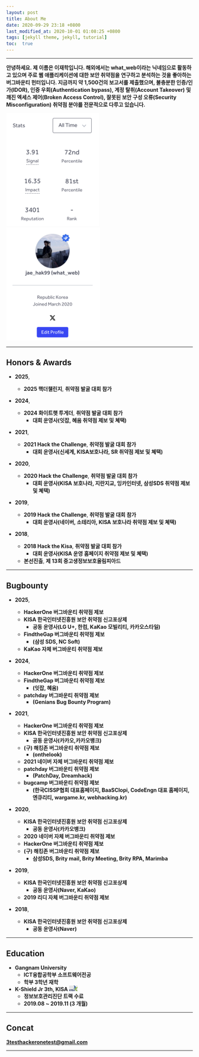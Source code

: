 ```yaml
---
layout: post
title: About Me
date: 2020-09-29 23:18 +0800
last_modified_at: 2020-10-01 01:08:25 +0800
tags: [jekyll theme, jekyll, tutorial]
toc:  true
---
```


---
**안녕하세요. 제 이름은 이재학입니다. 해외에서는 what_web이라는 닉네임으로 활동하고 있으며 주로 웹 애플리케이션에 대한 보안 취약점을 연구하고 분석하는 것을 좋아하는 버그바운티 헌터입니다. 지금까지 약 1,500건의 보고서를 제출했으며, 불충분한 인증/인가(IDOR), 인증 우회(Authentication bypass), 계정 탈취(Account Takeover) 및 깨진 엑세스 제어(Broken Access Control), 잘못된 보안 구성 오류(Security Misconfiguration) 취약점 분야를 전문적으로 다루고 있습니다.**

<img src="/test001.png" width="250" hieght="333" alt="">    <img src="/test002.png" width="254" hieght="333" alt="">   <img src="/test00.png" width="550" hieght="533" alt="">


---

<h2> Honors & Awards </h2>


* **2025**, 
    * **2025 핵더챌린지**, **취약점 발굴 대회 참가**
    
* **2024**, 
    * **2024 화이트햇 투게더**, **취약점 발굴 대회 참가**
        * **대회 운영사(잇잡, 혜움 취약점 제보 및 쳬택)** 

* **2021**, 
    * **2021 Hack the Challenge**, **취약점 발굴 대회 참가**
        * **대회 운영사(신세계, KISA보호나라, SR 취약점 제보 및 쳬택)** 
* **2020**, 
    * **2020 Hack the Challenge**, **취약점 발굴 대회 참가**
        * **대회 운영사(KISA 보호나라, 지란지교, 잉카인터넷, 삼성SDS 취약점 제보 및 쳬택)** 

* **2019**, 
    * **2019 Hack the Challenge**, **취약점 발굴 대회 참가**
        * **대회 운영사(네이버, 소테리아, KISA 보호나라 취약점 제보 및 쳬택)** 
* **2018**,
    * **2018 Hack the Kisa**, **취약점 발굴 대회 참가**
        * **대회 운영사(KISA 운영 홈페이지 취약점 제보 및 쳬택)** 
    * **본선진출**, **제 13회 중고생정보보호올림피아드**

  
---

<h2> Bugbounty </h2>

* **2025**,
     * **HackerOne 버그바운티 취약점 제보** 
     * **KISA 한국인터넷진흥원 보안 취약점 신고포상제**
        * **공동 운영사(LG U+, 한컴, KaKao 모빌리티, 카카오스타일)** 
     * **FindtheGap 버그바운티 취약점 제보** 
        * **(삼성 SDS, NC Soft)** 
     * **KaKao 자체 버그바운티 취약점 제보** 
* **2024**,
     * **HackerOne 버그바운티 취약점 제보** 
     * **FindtheGap 버그바운티 취약점 제보** 
        * **(잇잡, 혜움)** 
    * **patchday 버그바운티 취약점 제보** 
        * **(Genians Bug Bounty Program)** 
* **2021**,
     * **HackerOne 버그바운티 취약점 제보** 
     * **KISA 한국인터넷진흥원 보안 취약점 신고포상제**
        * **공동 운영사(카카오,카카오뱅크)** 
    * **(구) 해킹존 버그바운티 취약점 제보** 
        * **(onthelook)** 
    * **2021 네이버 자체 버그바운티 취약점 제보**
    * **patchday 버그바운티 취약점 제보** 
        * **(PatchDay, Dreamhack)** 
    * **bugcamp 버그바운티 취약점 제보** 
        * **(한국CISSP협회 대표홈페이지, BaaSClopi, CodeEngn 대표 홈페이지, 엔큐리티, wargame.kr, webhacking.kr)** 
* **2020**,
    * **KISA 한국인터넷진흥원 보안 취약점 신고포상제**
        * **공동 운영사(카카오뱅크)** 
    * **2020 네이버 자체 버그바운티 취약점 제보**
    * **HackerOne 버그바운티 취약점 제보** 
    * **(구) 해킹존 버그바운티 취약점 제보** 
        * **삼성SDS, Brity mail, Brity Meeting, Brity RPA, Marimba** 
* **2019**,
    * **KISA 한국인터넷진흥원 보안 취약점 신고포상제**
        * **공동 운영사(Naver, KaKao)** 
    * **2019 리디 자체 버그바운티 취약점 제보** 

* **2018**,
    * **KISA 한국인터넷진흥원 보안 취약점 신고포상제**
        * **공동 운영사(Naver)** 

---

<h2> Education </h2> 

* **Gangnam University** <img src="/images.png" width="15" hieght="333" alt="">
    * **ICT융합공학부 소프트웨어전공**
    * **학부 3학년 재학**
* **K-Shield Jr 3th, KISA** <img src="/wqeqwe.png" width="23" hieght="333" alt="">
    * **정보보호관리진단 트랙 수료**
    * **2019.08 ~ 2019.11 (3 개월)**

---

<h2> Concat </h2>

**3testhackeronetest@gmail.com**

-----


[^fn-sample_footnote]: Handy! Now click the return link to go back.
